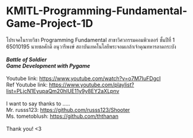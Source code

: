 # KMITL-Programming-Fundamental-Game-Project-1D
โปรเจคในรายวิชา Programming Fundamental สาขาวิศวกรรมคอมพิวเตอร์ ชั้นปีที่ 1 65010195 นายชลศักดิ์ อนุวารีพงษ์ สถาบันเทคโนโลยีพระจอมเกล้าเจ้าคุณทหารลาดกระบัง<br />
<br />
***Battle of Soldier***<br />
***Game Development with Pygame***<br/>
<br/>
Youtube link: https://www.youtube.com/watch?v=o7M7IuFDgcI <br />
Ref Youtube link: https://www.youtube.com/playlist?list=PLjcN1EyupaQm20hlUE11y9y8EY2aXLpnv <br/>
<br/>
I want to say thanks to .....<br/>
Mr. russs123: https://github.com/russs123/Shooter <br />
Ms. tometoblush: https://github.com/ththanan <br/>
<br/>
Thank you! <3




